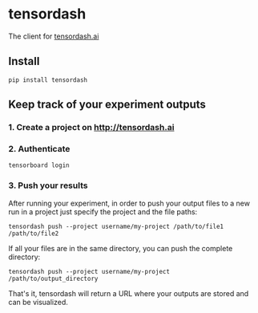 
# tensordash

The client for [tensordash.ai](https://tensordash.ai)

## Install
```
pip install tensordash
```

## Keep track of your experiment outputs

### 1. Create a project on http://tensordash.ai

### 2. Authenticate
```
tensorboard login
```

### 3. Push your results

After running your experiment, in order to push your output files to a new run in a project 
just specify the project and the file paths:
```
tensordash push --project username/my-project /path/to/file1 /path/to/file2
```

If all your files are in the same directory, you can push the complete directory:
```
tensordash push --project username/my-project /path/to/output_directory
```

That's it, tensordash will return a URL where your outputs are stored and can be visualized.
